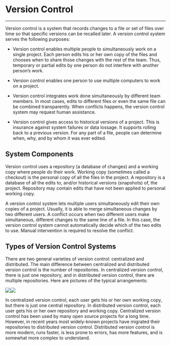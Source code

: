 # **Version Control**

---

Version control is a system that records changes to a file or set of files over time so that specific versions can be recalled later. A version control system serves the following purposes:

* Version control enables multiple people to simultaneously work on a single project. Each person edits his or her own copy of the files and chooses when to share those changes with the rest of the team. Thus, temporary or partial edits by one person do not interfere with another person’s work.

* Version control enables one person to use multiple computers to work on a project.

* Version control integrates work done simultaneously by different team members. In most cases, edits to different files or even the same file can be combined transparently. When conflicts happens, the version control system may request human assistance.

* Version control gives access to historical versions of a project. This is insurance against system failures or data lossage. It supports rolling back to a previous version. For any part of a file, people can determine when, why, and by whom it was ever edited.

## **System Components**

Version control uses a repository \(a database of changes\) and a working copy where people do their work. Working copy \(sometimes called a checkout\) is the personal copy of all the files in the project. A repository is a database of all the edits to, and/or historical versions \(snapshots\) of, the project. Repository may contain edits that have not been applied to personal working copy.

A version control system lets multiple users simultaneously edit their own copies of a project. Usually, it is able to merge simultaneous changes by two different users. A conflict occurs when two different users make simultaneous, different changes to the same line of a file. In this case, the version control system cannot automatically decide which of the two edits to use. Manual intervention is required to resolve the conflict.

## Types of Version Control Systems

There are two general varieties of version control: centralized and distributed. The main difference between centralized and distributed version control is the number of repositories. In centralized version control, there is just one repository, and in distributed version control, there are multiple repositories. Here are pictures of the typical arrangements:

![](https://lh6.googleusercontent.com/aDK3zQ0ftlZdkZQJ0d2cBzI8zzl0nK0tjmpiy23072WuXSlzZzBz3ytndLDj0W-iElcWYX-Stx5NUTtYmUasGr1U9JHm8pDf6vsufpuckZkC-gOGFEZl1iFMgo0LyML8JeGYJ3Ho)![](https://lh6.googleusercontent.com/gVIdJFm3uThjwjhq0iYNoCparkx5IQPSejpKZzmS-jyfdgNzuZVrLEG4HsWbJUnOIDv3sRW632_6ed-Bk-f9bcuIWo3XP-H_3BwraA7GRzzvlf9Xvt6MygXY6jgVDVgsf3ez6_zV)

In centralized version control, each user gets his or her own working copy, but there is just one central repository. In distributed version control, each user gets his or her own repository and working copy. Centralized version control has been used by many open source projects for a long time. However, in recent years most widely-known projects have migrated their repositories to distributed version control. Distributed version control is more modern, runs faster, is less prone to errors, has more features, and is somewhat more complex to understand.

